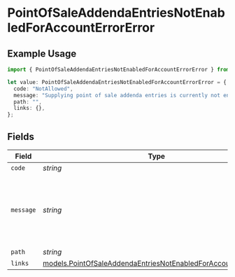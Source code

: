 # PointOfSaleAddendaEntriesNotEnabledForAccountErrorError

## Example Usage

```typescript
import { PointOfSaleAddendaEntriesNotEnabledForAccountErrorError } from "dwolla/models";

let value: PointOfSaleAddendaEntriesNotEnabledForAccountErrorError = {
  code: "NotAllowed",
  message: "Supplying point of sale addenda entries is currently not enabled.",
  path: "",
  links: {},
};
```

## Fields

| Field                                                                                                                                  | Type                                                                                                                                   | Required                                                                                                                               | Description                                                                                                                            | Example                                                                                                                                |
| -------------------------------------------------------------------------------------------------------------------------------------- | -------------------------------------------------------------------------------------------------------------------------------------- | -------------------------------------------------------------------------------------------------------------------------------------- | -------------------------------------------------------------------------------------------------------------------------------------- | -------------------------------------------------------------------------------------------------------------------------------------- |
| `code`                                                                                                                                 | *string*                                                                                                                               | :heavy_minus_sign:                                                                                                                     | N/A                                                                                                                                    | NotAllowed                                                                                                                             |
| `message`                                                                                                                              | *string*                                                                                                                               | :heavy_minus_sign:                                                                                                                     | N/A                                                                                                                                    | Supplying point of sale addenda entries is currently not enabled.                                                                      |
| `path`                                                                                                                                 | *string*                                                                                                                               | :heavy_minus_sign:                                                                                                                     | N/A                                                                                                                                    |                                                                                                                                        |
| `links`                                                                                                                                | [models.PointOfSaleAddendaEntriesNotEnabledForAccountErrorLinks](../models/pointofsaleaddendaentriesnotenabledforaccounterrorlinks.md) | :heavy_minus_sign:                                                                                                                     | N/A                                                                                                                                    | {}                                                                                                                                     |